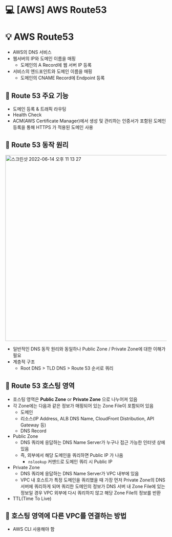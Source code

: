 💻 [AWS] AWS Route53
===============
# 💡 AWS Route53

* AWS의 DNS 서비스
* 웹서버의 IP와 도메인 이름을 매핑
  * 도메인의 A Record에 웹 서버 IP 등록
* 서비스의 엔드포인트와 도메인 이름을 매핑
  * 도메인의 CNAME Record에 Endpoint 등록

## 📌 Route 53 주요 기능

* 도메인 등록 & 트래픽 라우팅
* Health Check
* ACM(AWS Certificate Manager)에서 생성 및 관리하는 인증서가 포함된 도메인 등록을 통해 HTTPS 가 적용된 도메인 사용

## 📌 Route 53 동작 원리

<img width="579" alt="스크린샷 2022-06-14 오후 11 13 27" src="https://user-images.githubusercontent.com/57285121/173598824-b52d29fa-e0bd-41f0-b7bd-fb3fc16ee728.png">

* 일반적인 DNS 동작 원리와 동일하나 Public Zone / Private Zone에 대한 이해가 필요
* 계층적 구조
  * Root DNS > TLD DNS > Route 53 순서로 쿼리

## 📌 Route 53 호스팅 영역

* 호스팅 영역은 **Public Zone** or **Private Zone** 으로 나누어져 있음 
* 각 Zone에는 다음과 같은 정보가 매핑되어 있는 Zone File이 포함되어 있음
  * 도메인
  * 리소스(IP Address, ALB DNS Name, CloudFront Distribution, API Gateway 등)
  * DNS Record
* Public Zone
  * DNS 쿼리에 응답하는 DNS Name Server가 누구나 접근 가능한 인터넷 상에 있음
  * 즉, 외부에서 해당 도메인을 쿼리하면 Public IP 가 나옴
    * `nslookup` 커맨드로 도메인 쿼리 시 Public IP
* Private Zone
  * DNS 쿼리에 응답하는 DNS Name Server가 VPC 내부에 있음
  * VPC 내 호스트가 특정 도메인을 쿼리했을 때 가장 먼저 Private Zone의 DNS 서버에 쿼리하게 되며 쿼리한 도메인의 정보가 DNS 서버 내 Zone File에 있는 정보일 경우 VPC 외부에 다시 쿼리하지 않고 해당 Zone File의 정보를 반환
* TTL(Time To Live)

## 📌 호스팅 영역에 다른 VPC를 연결하는 방법
* AWS CLI 사용해야 함
